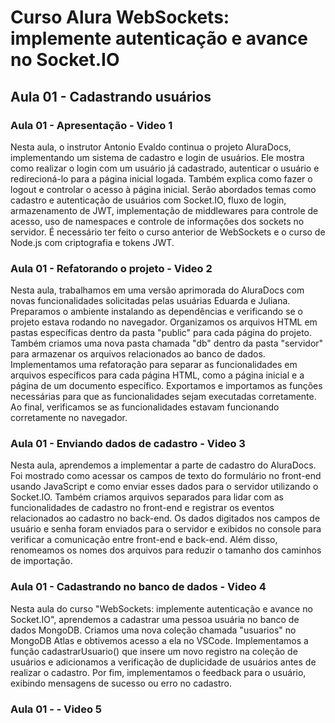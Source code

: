 # Curso Alura WebSockets: implemente autenticação e avance no Socket.IO

## Aula 01 - Cadastrando usuários

### Aula 01 - Apresentação - Video 1

Nesta aula, o instrutor Antonio Evaldo continua o projeto AluraDocs, implementando um sistema de cadastro e login de usuários. Ele mostra como realizar o login com um usuário já cadastrado, autenticar o usuário e redirecioná-lo para a página inicial logada. Também explica como fazer o logout e controlar o acesso à página inicial. Serão abordados temas como cadastro e autenticação de usuários com Socket.IO, fluxo de login, armazenamento de JWT, implementação de middlewares para controle de acesso, uso de namespaces e controle de informações dos sockets no servidor. É necessário ter feito o curso anterior de WebSockets e o curso de Node.js com criptografia e tokens JWT.

### Aula 01 - Refatorando o projeto - Video 2

Nesta aula, trabalhamos em uma versão aprimorada do AluraDocs com novas funcionalidades solicitadas pelas usuárias Eduarda e Juliana. Preparamos o ambiente instalando as dependências e verificando se o projeto estava rodando no navegador. Organizamos os arquivos HTML em pastas específicas dentro da pasta "public" para cada página do projeto. Também criamos uma nova pasta chamada "db" dentro da pasta "servidor" para armazenar os arquivos relacionados ao banco de dados. Implementamos uma refatoração para separar as funcionalidades em arquivos específicos para cada página HTML, como a página inicial e a página de um documento específico. Exportamos e importamos as funções necessárias para que as funcionalidades sejam executadas corretamente. Ao final, verificamos se as funcionalidades estavam funcionando corretamente no navegador.

### Aula 01 - Enviando dados de cadastro - Video 3

Nesta aula, aprendemos a implementar a parte de cadastro do AluraDocs. Foi mostrado como acessar os campos de texto do formulário no front-end usando JavaScript e como enviar esses dados para o servidor utilizando o Socket.IO. Também criamos arquivos separados para lidar com as funcionalidades de cadastro no front-end e registrar os eventos relacionados ao cadastro no back-end. Os dados digitados nos campos de usuário e senha foram enviados para o servidor e exibidos no console para verificar a comunicação entre front-end e back-end. Além disso, renomeamos os nomes dos arquivos para reduzir o tamanho dos caminhos de importação.

### Aula 01 - Cadastrando no banco de dados - Video 4

Nesta aula do curso "WebSockets: implemente autenticação e avance no Socket.IO", aprendemos a cadastrar uma pessoa usuária no banco de dados MongoDB. Criamos uma nova coleção chamada "usuarios" no MongoDB Atlas e obtivemos acesso a ela no VSCode. Implementamos a função cadastrarUsuario() que insere um novo registro na coleção de usuários e adicionamos a verificação de duplicidade de usuários antes de realizar o cadastro. Por fim, implementamos o feedback para o usuário, exibindo mensagens de sucesso ou erro no cadastro.

### Aula 01 -  - Video 5